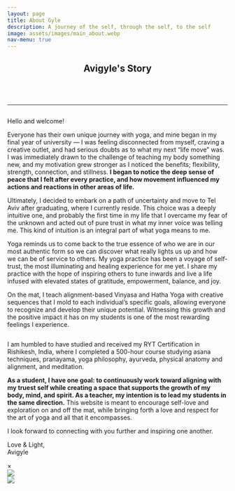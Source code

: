 ```yaml
---
layout: page
title: About Gyle
description: A journey of the self, through the self, to the self
image: assets/images/main_about.webp
nav-menu: true
---
```

<!-- Main -->
<div id="main" class="alt">

<!-- One -->
<section id="one">
	<div class="inner">
		<header class="major">
			<h1>Avigyle's Story</h1>
		</header>
		<span class="image fit"><img src="{% link assets/images/about_2341.webp %}" alt="" /></span>
		<hr />


<!-- Content Option 2 -->
<span class="image left hover-img"><img onclick="openModal();currentSlide(1)" src="{% link assets/images/portfolio_1160.webp %}" alt="" /></span>
<p>Hello and welcome!</p>

<p>Everyone has their own unique journey with yoga, and mine began in my final year of university — I was feeling disconnected from myself, craving a creative outlet, and had serious doubts as to what my next “life move” was. I was immediately drawn to the challenge of teaching my body something new, and my motivation grew stronger as I noticed the benefits; flexibility, strength, connection, and stillness. <b>I began to notice the deep sense of peace that I felt after every practice, and how movement influenced my actions and reactions in other areas of life.</b></p>

<p>Ultimately, I decided to embark on a path of uncertainty and move to Tel Aviv after graduating, where I currently reside. This choice was a deeply intuitive one, and probably the first time in my life that I overcame my fear of the unknown and acted out of pure trust in what my inner voice was telling me. This kind of intuition is an integral part of what yoga means to me.</p>

<p>Yoga reminds us to come back to the true essence of who we are in our most authentic form so we can discover what really lights us up and how we can be of service to others. My yoga practice has been a voyage of self-trust, the most illuminating and healing experience for me yet. I share my practice with the hope of inspiring others to tune inwards and live a life infused with elevated states of gratitude, empowerment, balance, and joy.</p>

<p>On the mat, I teach alignment-based Vinyasa and Hatha Yoga with creative sequences that I mold to each individual’s specific goals, allowing everyone to recognize and develop their unique potential. Witnessing this growth and the positive impact it has on my students is one of the most rewarding feelings I experience.</p>

<span class="image right hover-img"><img onclick="openModal();currentSlide(2)" src="{% link assets/images/about_2289.webp %}" alt="" /></span>

<p>I am humbled to have studied and received my RYT Certification in Rishikesh, India, where I completed a 500-hour course studying asana techniques, pranayama, yoga philosophy, ayurveda, physical anatomy and alignment, and meditation.</p>

<p><b>As a student, I have one goal: to continuously work toward aligning with my truest self while creating a space that supports the growth of my body, mind, and spirit. As a teacher, my intention is to lead my students in the same direction.</b> This website is meant to encourage self-love and exploration on and off the mat, while bringing forth a love and respect for the art of yoga and all that it encompasses.</p>

<p>I look forward to connecting with you further and inspiring one another.</p>

<p>Love & Light,<br />
Avigyle</p>


<!-- The Modal/Lightbox -->
<div id="slideModal" class="slide-modal">
	<!-- The Close button -->
	<span class="close" onclick="closeModal()">&times;</span>
	<!-- Modal content -->
	<div class="modal-content">
		<!-- The slides\images -->
		<!-- Start ROW 1 -->
		<div class="mySlides">
			<img class="popImage" src="{% link assets/images/portfolio_1160.webp %}">
		</div>
		<div class="mySlides">
			<img class="popImage" src="{% link assets/images/about_2289.webp %}">
		</div>
  	</div>
</div>

<!-- Calling the JavaScript code -->
<script src="{{ '/assets/js/gallery.js' | relative_url }}"></script>
